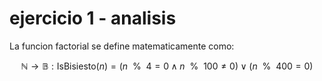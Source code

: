 # ejercicio 1 - analisis 
La funcion factorial se define matematicamente como:
```math
\mathbb{N} \to \mathbb{B} : \text{IsBisiesto}(n) = (n \>\> \% \>\>4 = 0 \land n \>\> \% \>\> 100 \neq 0) \lor (n \>\> \% \>\> 400 = 0)
```
